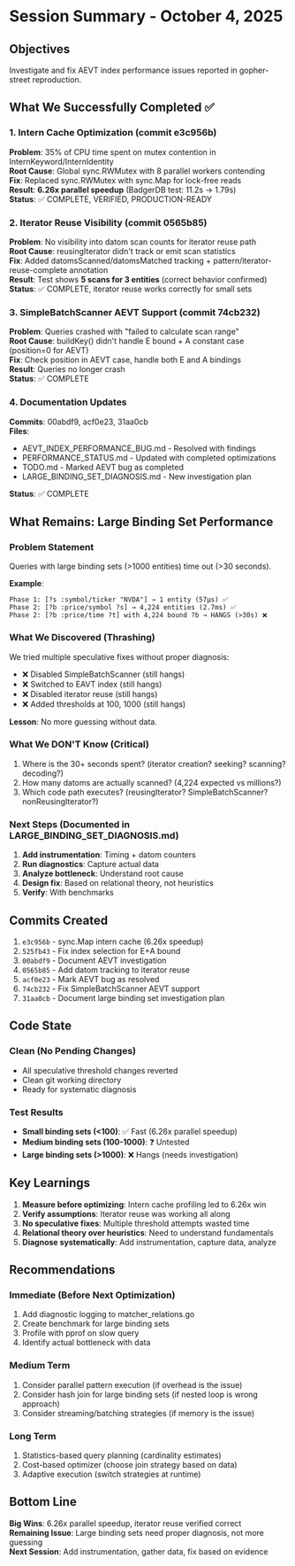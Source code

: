 # Session Summary - October 4, 2025

## Objectives
Investigate and fix AEVT index performance issues reported in gopher-street reproduction.

## What We Successfully Completed ✅

### 1. Intern Cache Optimization (commit e3c956b)
**Problem**: 35% of CPU time spent on mutex contention in InternKeyword/InternIdentity  
**Root Cause**: Global sync.RWMutex with 8 parallel workers contending  
**Fix**: Replaced sync.RWMutex with sync.Map for lock-free reads  
**Result**: **6.26x parallel speedup** (BadgerDB test: 11.2s → 1.79s)  
**Status**: ✅ COMPLETE, VERIFIED, PRODUCTION-READY

### 2. Iterator Reuse Visibility (commit 0565b85)
**Problem**: No visibility into datom scan counts for iterator reuse path  
**Root Cause**: reusingIterator didn't track or emit scan statistics  
**Fix**: Added datomsScanned/datomsMatched tracking + pattern/iterator-reuse-complete annotation  
**Result**: Test shows **5 scans for 3 entities** (correct behavior confirmed)  
**Status**: ✅ COMPLETE, iterator reuse works correctly for small sets

### 3. SimpleBatchScanner AEVT Support (commit 74cb232)
**Problem**: Queries crashed with "failed to calculate scan range"  
**Root Cause**: buildKey() didn't handle E bound + A constant case (position=0 for AEVT)  
**Fix**: Check position in AEVT case, handle both E and A bindings  
**Result**: Queries no longer crash  
**Status**: ✅ COMPLETE

### 4. Documentation Updates
**Commits**: 00abdf9, acf0e23, 31aa0cb  
**Files**:
- AEVT_INDEX_PERFORMANCE_BUG.md - Resolved with findings
- PERFORMANCE_STATUS.md - Updated with completed optimizations
- TODO.md - Marked AEVT bug as completed
- LARGE_BINDING_SET_DIAGNOSIS.md - New investigation plan

**Status**: ✅ COMPLETE

## What Remains: Large Binding Set Performance

### Problem Statement
Queries with large binding sets (>1000 entities) time out (>30 seconds).

**Example**:
```
Phase 1: [?s :symbol/ticker "NVDA"] → 1 entity (57µs) ✅
Phase 2: [?b :price/symbol ?s] → 4,224 entities (2.7ms) ✅
Phase 2: [?b :price/time ?t] with 4,224 bound ?b → HANGS (>30s) ❌
```

### What We Discovered (Thrashing)
We tried multiple speculative fixes without proper diagnosis:
- ❌ Disabled SimpleBatchScanner (still hangs)
- ❌ Switched to EAVT index (still hangs)
- ❌ Disabled iterator reuse (still hangs)
- ❌ Added thresholds at 100, 1000 (still hangs)

**Lesson**: No more guessing without data.

### What We DON'T Know (Critical)
1. Where is the 30+ seconds spent? (iterator creation? seeking? scanning? decoding?)
2. How many datoms are actually scanned? (4,224 expected vs millions?)
3. Which code path executes? (reusingIterator? SimpleBatchScanner? nonReusingIterator?)

### Next Steps (Documented in LARGE_BINDING_SET_DIAGNOSIS.md)
1. **Add instrumentation**: Timing + datom counters
2. **Run diagnostics**: Capture actual data
3. **Analyze bottleneck**: Understand root cause
4. **Design fix**: Based on relational theory, not heuristics
5. **Verify**: With benchmarks

## Commits Created

1. `e3c956b` - sync.Map intern cache (6.26x speedup)
2. `525fb43` - Fix index selection for E+A bound
3. `00abdf9` - Document AEVT investigation
4. `0565b85` - Add datom tracking to iterator reuse
5. `acf0e23` - Mark AEVT bug as resolved
6. `74cb232` - Fix SimpleBatchScanner AEVT support
7. `31aa0cb` - Document large binding set investigation plan

## Code State

### Clean (No Pending Changes)
- All speculative threshold changes reverted
- Clean git working directory
- Ready for systematic diagnosis

### Test Results
- **Small binding sets (<100)**: ✅ Fast (6.26x parallel speedup)
- **Medium binding sets (100-1000)**: ❓ Untested
- **Large binding sets (>1000)**: ❌ Hangs (needs investigation)

## Key Learnings

1. **Measure before optimizing**: Intern cache profiling led to 6.26x win
2. **Verify assumptions**: Iterator reuse was working all along
3. **No speculative fixes**: Multiple threshold attempts wasted time
4. **Relational theory over heuristics**: Need to understand fundamentals
5. **Diagnose systematically**: Add instrumentation, capture data, analyze

## Recommendations

### Immediate (Before Next Optimization)
1. Add diagnostic logging to matcher_relations.go
2. Create benchmark for large binding sets
3. Profile with pprof on slow query
4. Identify actual bottleneck with data

### Medium Term
1. Consider parallel pattern execution (if overhead is the issue)
2. Consider hash join for large binding sets (if nested loop is wrong approach)
3. Consider streaming/batching strategies (if memory is the issue)

### Long Term
1. Statistics-based query planning (cardinality estimates)
2. Cost-based optimizer (choose join strategy based on data)
3. Adaptive execution (switch strategies at runtime)

## Bottom Line

**Big Wins**: 6.26x parallel speedup, iterator reuse verified correct  
**Remaining Issue**: Large binding sets need proper diagnosis, not more guessing  
**Next Session**: Add instrumentation, gather data, fix based on evidence
